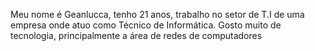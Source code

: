 Meu nome é Geanlucca, tenho 21 anos, trabalho no setor de T.I de uma empresa onde atuo como Técnico de Informática. 
Gosto muito de tecnologia, principalmente a área de redes de computadores
